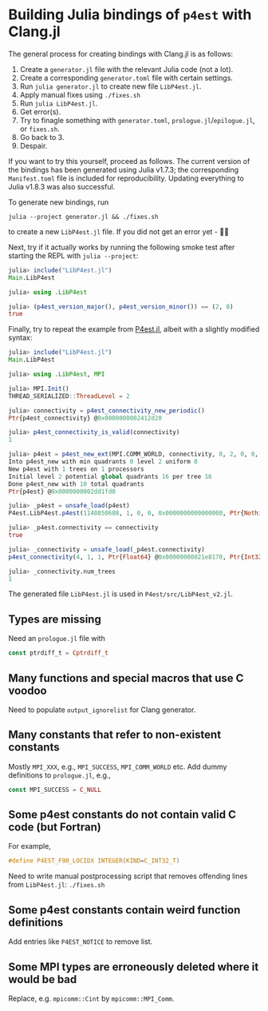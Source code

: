 # Building Julia bindings of `p4est` with Clang.jl

The general process for creating bindings with Clang.jl is as follows:

1. Create a `generator.jl` file with the relevant Julia code (not a lot).
2. Create a corresponding `generator.toml` file with certain settings.
3. Run `julia generator.jl` to create new file `LibP4est.jl`.
4. Apply manual fixes using `./fixes.sh`
5. Run `julia LibP4est.jl`.
6. Get error(s).
7. Try to finagle something with `generator.toml`, `prologue.jl`/`epilogue.jl`,
   or `fixes.sh`.
8. Go back to 3.
9. Despair.

If you want to try this yourself, proceed as follows. The current version of
the bindings has been generated using Julia v1.7.3; the corresponding
`Manifest.toml` file is included for reproducibility. Updating everything
to Julia v1.8.3 was also successful.

To generate new bindings, run
```shell
julia --project generator.jl && ./fixes.sh
```
to create a new `LibP4est.jl` file. If you did not get an error yet - 🥳🕺

Next, try if it actually works by running the following smoke test after
starting the REPL with `julia --project`:
```julia
julia> include("LibP4est.jl")
Main.LibP4est

julia> using .LibP4est

julia> (p4est_version_major(), p4est_version_minor()) == (2, 8)
true
```

Finally, try to repeat the example from
[P4est.jl](https://github.com/trixi-framework/P4est.jl/blob/e9979cd48c9c6211a084fb2cf7ef99e4f21301cb/README.md#usage),
albeit with a slightly modified syntax:
```julia
julia> include("LibP4est.jl")
Main.LibP4est

julia> using .LibP4est, MPI

julia> MPI.Init()
THREAD_SERIALIZED::ThreadLevel = 2

julia> connectivity = p4est_connectivity_new_periodic()
Ptr{p4est_connectivity} @0x0000000002412d20

julia> p4est_connectivity_is_valid(connectivity)
1

julia> p4est = p4est_new_ext(MPI.COMM_WORLD, connectivity, 0, 2, 0, 0, C_NULL, C_NULL)
Into p4est_new with min quadrants 0 level 2 uniform 0
New p4est with 1 trees on 1 processors
Initial level 2 potential global quadrants 16 per tree 16
Done p4est_new with 10 total quadrants
Ptr{p4est} @0x0000000002dd1fd0

julia> _p4est = unsafe_load(p4est)
P4est.LibP4est.p4est(1140850688, 1, 0, 0, 0x0000000000000000, Ptr{Nothing} @0x0000000000000000, 0, 0, 0, 10, 10, Ptr{Int64} @0x00000000021a5f70, Ptr{p4est_quadrant} @0x0000000002274330, Ptr{p4est_connectivity} @0x000000000255cdf0, Ptr{sc_array} @0x00000000023b64a0, Ptr{sc_mempool} @0x0000000000000000, Ptr{sc_mempool} @0x00000000023b1620, Ptr{p4est_inspect} @0x0000000000000000)

julia> _p4est.connectivity == connectivity
true

julia> _connectivity = unsafe_load(_p4est.connectivity)
p4est_connectivity(4, 1, 1, Ptr{Float64} @0x00000000021e8170, Ptr{Int32} @0x00000000020d2450, 0x0000000000000000, Cstring(0x0000000000000000), Ptr{Int32} @0x0000000002468e10, Ptr{Int8} @0x00000000022035e0, Ptr{Int32} @0x0000000002667230, Ptr{Int32} @0x000000000219eea0, Ptr{Int32} @0x000000000279ae00, Ptr{Int8} @0x00000000021ff910)

julia> _connectivity.num_trees
1
```

The generated file `LibP4est.jl` is used in `P4est/src/LibP4est_v2.jl`.


## Types are missing

Need an `prologue.jl` file with
```julia
const ptrdiff_t = Cptrdiff_t
```

## Many functions and special macros that use C voodoo

Need to populate `output_ignorelist` for Clang generator.

## Many constants that refer to non-existent constants

Mostly `MPI_XXX`, e.g., `MPI_SUCCESS`, `MPI_COMM_WORLD` etc.
Add dummy definitions to `prologue.jl`, e.g.,
```julia
const MPI_SUCCESS = C_NULL
```

## Some p4est constants do not contain valid C code (but Fortran)

For example,
```c
#define P4EST_F90_LOCIDX INTEGER(KIND=C_INT32_T)
```
Need to write manual postprocessing script that removes offending lines from
`LibP4est.jl`: `./fixes.sh`

## Some p4est constants contain weird function definitions

Add entries like `P4EST_NOTICE` to remove list.

## Some MPI types are erroneously deleted where it would be bad

Replace, e.g. `mpicomm::Cint` by `mpicomm::MPI_Comm`.

